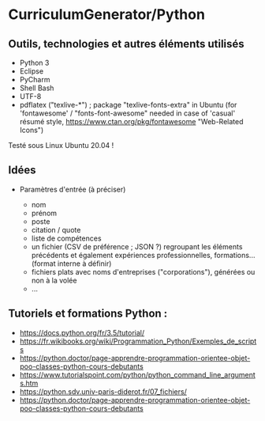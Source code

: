 # CurriculumGenerator/Python

## Outils, technologies et autres éléments utilisés

* Python 3
* Eclipse
* PyCharm
* Shell Bash
* UTF-8
* pdflatex ("texlive-*") ; package "texlive-fonts-extra" in Ubuntu (for 'fontawesome' / "fonts-font-awesome" needed in case of 'casual' résumé style, https://www.ctan.org/pkg/fontawesome "Web-Related Icons")

Testé sous Linux Ubuntu 20.04 !

## Idées

* Paramètres d'entrée (à préciser)

	- nom
	- prénom
	- poste 
	- citation / quote
	- liste de compétences
	- un fichier (CSV de préférence ; JSON ?) regroupant les éléments précédents et également expériences professionnelles, formations... (format interne à définir)
	- fichiers plats avec noms d'entreprises ("corporations"), générées ou non à la volée
	- ...

## Tutoriels et formations Python : 
* https://docs.python.org/fr/3.5/tutorial/
* https://fr.wikibooks.org/wiki/Programmation_Python/Exemples_de_scripts
* https://python.doctor/page-apprendre-programmation-orientee-objet-poo-classes-python-cours-debutants
* https://www.tutorialspoint.com/python/python_command_line_arguments.htm
* https://python.sdv.univ-paris-diderot.fr/07_fichiers/
* https://python.doctor/page-apprendre-programmation-orientee-objet-poo-classes-python-cours-debutants



